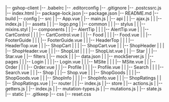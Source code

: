 |-- gshop-client
    |-- .babelrc
    |-- .editorconfig
    |-- .gitignore
    |-- .postcssrc.js
    |-- index.html
    |-- package-lock.json
    |-- package.json
    |-- README.md
    |-- build
    |-- config
    |-- src
    |   |-- App.vue
    |   |-- main.js
    |   |-- api
    |   |   |-- ajax.js
    |   |   |-- index.js
    |   |-- assets
    |   |   |-- logo.png
    |   |-- common
    |   |   |-- stylus
    |   |       |-- mixins.styl
    |   |-- components
    |   |   |-- AlertTip
    |   |   |   |-- AlertTip.vue
    |   |   |-- CartControl
    |   |   |   |-- CartControl.vue
    |   |   |-- Food
    |   |   |   |-- Food.vue
    |   |   |-- FooterGuide
    |   |   |   |-- FooterGuide.vue
    |   |   |-- HeaderTop
    |   |   |   |-- HeaderTop.vue
    |   |   |-- ShopCart
    |   |   |   |-- ShopCart.vue
    |   |   |-- ShopHeader
    |   |   |   |-- ShopHeader.vue
    |   |   |-- ShopList
    |   |   |   |-- ShopList.vue
    |   |   |-- Star
    |   |       |-- Star.vue
    |   |-- filters
    |   |-- mock
    |   |   |-- data.json
    |   |   |-- mockServer.js
    |   |-- pages
    |   |   |-- Login
    |   |   |   |-- Login.vue
    |   |   |-- MSite
    |   |   |   |-- MSite.vue
    |   |   |-- Order
    |   |   |   |-- Order.vue
    |   |   |-- Profile
    |   |   |   |-- Profile.vue
    |   |   |-- Search
    |   |   |   |-- Search.vue
    |   |   |-- Shop
    |   |       |-- Shop.vue
    |   |       |-- ShopGoods
    |   |       |   |-- ShopGoods.vue
    |   |       |-- ShopInfo
    |   |       |   |-- ShopInfo.vue
    |   |       |-- ShopRatings
    |   |           |-- ShopRatings.vue
    |   |-- router
    |   |   |-- index.js
    |   |-- store
    |       |-- actions.js
    |       |-- getters.js
    |       |-- index.js
    |       |-- mutation-types.js
    |       |-- mutations.js
    |       |-- state.js
    |-- static
        |-- .gitkeep
        |-- css
            |-- reset.css
